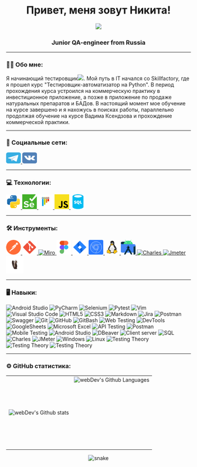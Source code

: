 <h1 align="center">Привет, меня зовут Никита!</h1>

<div align="center">
  <img src="https://i.gifer.com/origin/01/01bce837b060e1f9121a684ab9462e54_w200.gif">
</div>

<h3 align="center">Junior QA-engineer from Russia</h3>

---

### :man_technologist: Обо мне:

Я начинающий тестировщик<img src="https://media.giphy.com/media/WUlplcMpOCEmTGBtBW/giphy.gif" width="30px">. Мой путь в IT начался со Skillfactory, где я прошел курс "Тестировщик-автоматизатор на Python". В период прохождения курса устроился на коммерческую практику в инвестиционное приложение, а позже в приложение по продаже натуральных препаратов и БАДов. В настоящий момент мое обучение на курсе завершено и я нахожусь в поисках работы, параллельно продолжая обучение на курсе Вадима Ксендзова и прохождение коммерческой практики.

***

### 🤝 Социальные сети:

<div id="badges">
  <a href="https://t.me/mafaga00" target="blank">
   <img src="https://github.com/DenisZhutaev/DenisZhutaev/blob/ad707d55e42eeff69891381bc2b0dae711ea7957/telegram-svgrepo-com.svg" alt="tg" height="30" width="40">
 </a>
 <a href="https://vk.com/mafaga00" target="blank">
   <img src="https://github.com/DenisZhutaev/DenisZhutaev/blob/5746c9f35e064a5dcc2e57c7060f34754cdbe1b0/vk-svgrepo-com.svg" alt="vk" height="30" width="40">
 </a>
</div>

---

### 💻 Технологии:

<div>
  <a href="https://www.python.org" target="_blank">
    <img src="https://github.com/mafaga00/mafaga00/blob/master/python-svgrepo-com.svg" alt="Python" width="40" height="40">
  </a>
  <a href="https://www.selenium.dev/" target="_blank">
    <img src="https://github.com/mafaga00/mafaga00/blob/master/Selenium%20logo%20mark%20green.svg" alt="Selenium" width="40" height="40">
  </a>
  <a href="https://docs.pytest.org/" target="_blank"> 
    <img src="https://github.com/DenisZhutaev/DenisZhutaev/blob/master/pytest.svg" alt="Pytest" width="40" height="40">
  </a>
  <a href="https://developer.mozilla.org/ru/docs/Web/JavaScript" target="_blank">
    <img src="https://github.com/mafaga00/mafaga00/blob/master/javascript-logo-svgrepo-com.svg" alt="JavaScript" width="40" height="40">
  </a>
  <a href="https://www.mysql.com/" target="_blank">
    <img src="https://github.com/mafaga00/mafaga00/blob/master/sql-database-generic-svgrepo-com.svg" alt="SQL" width="40" height="40">
  </a>
</div>

 ---

### 🛠 Инструменты:

<div>
  <a href="https://www.postman.com/" target="_blank">
    <img src="https://github.com/mafaga00/mafaga00/blob/master/postman-icon-svgrepo-com.svg" alt="Postman" width="40" height="40">
  </a>
  <a href="https://git-scm.com/" target="_blank"> 
    <img src="https://github.com/mafaga00/mafaga00/blob/master/git-svgrepo-com.svg" alt="git" width="40" height="40">
  </a>
  <a href="https://miro.com/" target="_blank"> 
    <img src="https://github.com/mafaga00/mafaga00/blob/master/miro-logos-idG4aRyg5R.svg" alt="Miro" width="40" height="40">
  </a>
  <a href="https://www.figma.com/" target="_blank"> 
    <img src="https://github.com/mafaga00/mafaga00/blob/master/icons8-figma-96.svg" alt="Figma" width="40" height="40">
  </a>
  <a href="https://www.atlassian.com/ru/software/jira" target="_blank">
    <img src="https://github.com/mafaga00/mafaga00/blob/master/jira-svgrepo-com.svg" alt="Jira" width="40" height="40">
  </a>
  <a href="https://developer.chrome.com/docs/devtools/" target="_blank">
    <img src="https://github.com/mafaga00/mafaga00/blob/master/chrome-devtools-svgrepo-com.svg" alt="DevTools" width="40" height="40">
  </a>
  <a href="https://www.linux.org/" target="_blank">
    <img src="https://github.com/mafaga00/mafaga00/blob/master/linux-svgrepo-com.svg" alt="Linux" width="40" height="40">
  </a>
  <a href="https://developer.android.com/studio" target="_blank"> 
    <img src="https://github.com/mafaga00/mafaga00/blob/master/android-studio-icon.svg" alt="Android Studio" width="40" height="40">
  </a>
  <a href="https://www.charlesproxy.com/" target="_blank">
    <img src="https://davidwalsh.name/demo/charlesproxyicon.svg" alt="Charles" width="40" height="40">
  </a>
  <a href="https://jmeter.apache.org/" target="_blank">
    <img src="https://upload.wikimedia.org/wikipedia/commons/7/7e/Apache_Feather_Logo.svg" alt="Jmeter" width="40" height="40">
  </a>
  <a href="https://dbeaver.io/" target="_blank">
    <img src="https://github.com/mafaga00/mafaga00/blob/master/DBeaver-Logo.wine.svg" alt="Dbeaver" width="48" height="48">
  </a>
</div>

---

### 🖥 Навыки:
![Android Studio](https://img.shields.io/badge/Android%20Studio-3DDC84.svg?style=for-the-badge&logo=android-studio&logoColor=white)
![PyCharm](https://img.shields.io/badge/pycharm-143?style=for-the-badge&logo=pycharm&logoColor=black&color=black&labelColor=green)
![Selenium](https://img.shields.io/badge/Selenium-43B02A?style=for-the-badge&logo=selenium&logoColor=white)
![Pytest](https://img.shields.io/badge/Pytest-0A9EDC?style=for-the-badge&logo=pytest&logoColor=white)
![Vim](https://img.shields.io/badge/VIM-%2311AB00.svg?style=for-the-badge&logo=vim&logoColor=white)
![Visual Studio Code](https://img.shields.io/badge/Visual%20Studio%20Code-0078d7.svg?style=for-the-badge&logo=visual-studio-code&logoColor=white)
![HTML5](https://img.shields.io/badge/html5-%23E34F26.svg?style=for-the-badge&logo=html5&logoColor=white)
![CSS3](https://img.shields.io/badge/css3-%231572B6.svg?style=for-the-badge&logo=css3&logoColor=white)
![Markdown](https://img.shields.io/badge/markdown-%23000000.svg?style=for-the-badge&logo=markdown&logoColor=white)
![Jira](https://img.shields.io/badge/jira-%230A0FFF.svg?style=for-the-badge&logo=jira&logoColor=white)
![Postman](https://img.shields.io/badge/Postman-FF6C37?style=for-the-badge&logo=postman&logoColor=white)
![Swagger](https://img.shields.io/badge/-Swagger-%23Clojure?style=for-the-badge&logo=swagger&logoColor=white)
![Git](https://img.shields.io/badge/git-%23F05033.svg?style=for-the-badge&logo=git&logoColor=white)
![GitHub](https://img.shields.io/badge/github-%23121011.svg?style=for-the-badge&logo=github&logoColor=white)
![GitBash](https://img.shields.io/badge/-Git%20Bash-%23000000?style=for-the-badge&logo=Git%20Bash&logoColor=white)
![Web Testing](https://img.shields.io/badge/Web%20Testing-3867a2?style=for-the-badge&logo=Web&logoColor=white)
![DevTools](https://img.shields.io/badge/DEVTOOLS-fcc525?style=for-the-badge&logo=DEVTOOLS&logoColor=white)
![GoogleSheets](https://img.shields.io/badge/Google%20Sheets-188038?style=for-the-badge&logo=Google-Sheets&logoColor=white)
![Microsoft Excel](https://img.shields.io/badge/-Microsoft%20Excel-188038?style=for-the-badge&logo=Microsoft%20Excel&logoColor=white)
![API Testing](https://img.shields.io/badge/API%20Testing-%23000000?style=for-the-badge&logo=API&logoColor=white)
![Postman](https://img.shields.io/badge/Postman-FF6C37?style=for-the-badge&logo=postman&logoColor=white)
![Mobile Testing](https://img.shields.io/badge/Mobile%20Testing-a1ab26?style=for-the-badge&logo=Mobile&logoColor=white)
![Android Studio](https://img.shields.io/badge/Android%20Studio-3ae180.svg?style=for-the-badge&logo=android-studio&logoColor=white)
![DBeaver](https://img.shields.io/badge/-DBeaver-fcc525?style=for-the-badge&logo=DBeaver&logoColor=47C5FB)
![Client server](https://img.shields.io/badge/Client%20Server-a25aff?style=for-the-badge&logo=Client-Server&logoColor=white)
![SQL](https://img.shields.io/badge/-SQL-ed1c24?style=for-the-badge&logo=SQL&logoColor=47C5FB)
![Charles](https://img.shields.io/badge/-Charles-095fda?style=for-the-badge&logo=JMeter&logoColor=white)
![JMeter](https://img.shields.io/badge/-JMeter-%23F05033?style=for-the-badge&logo=JMeter&logoColor=pink)
![Windows](https://img.shields.io/badge/-windows-fcc525?style=for-the-badge&logo=windows&logoColor=white)
![Linux](https://img.shields.io/badge/-Linux-3ae180?style=for-the-badge&logo=Linux&logoColor=white)
![Testing Theory](https://img.shields.io/badge/Теория%20тестирования-674ea7?style=for-the-badge&logo=Testing-Theory&logoColor=white)
![Testing Theory](https://img.shields.io/badge/Тест%20дизайн-674ea7?style=for-the-badge&logo=Testing-Theory&logoColor=white)
![Testing Theory](https://img.shields.io/badge/Сетевые%20технологии-674ea7?style=for-the-badge&logo=Testing-Theory&logoColor=white)

---

### ⚙️ GitHub статистика:

<table>
  <tr>
    <td>
      <img align="left" src="http://github-readme-streak-stats.herokuapp.com?user=mafaga00&theme=dark&background=000000" alt="webDev's Github stats" />
    </td>
    <td>
      <img height="195px" align="right" alt="webDev's Github Languages" src="https://github-readme-stats-sigma-five.vercel.app/api/top-langs/?username=mafaga00&layout=compact&theme=vision-friendly-dark" />
    </td>
  </tr>
</table>



<p align="center">
 <img width="700" src="https://github.com/FilimonovAlexey/FilimonovAlexey/blob/main/assets/github-snake.svg" alt="snake"/>
</p>
